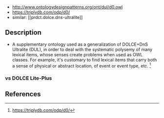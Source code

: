 
- http://www.ontologydesignpatterns.org/ont/dul/d0.owl
- https://triplydb.com/odp/d0/
- similar: [[prdct.dolce.dns-ultralite]]

## Description

- A supplementary ontology used as a generalization of DOLCE+DnS Ultralite (DUL), in order to deal with the systematic polysemy of many lexical items, whose senses create problems when used as OWL classes. For example, it's customary to find lexical items that carry both a sense of physical or abstract location, of event or event type, etc. [^2]

### vs DOLCE Lite-Plus



## References

[^1]: 
[^2]: https://triplydb.com/odp/d0/